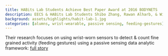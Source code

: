 ```yaml
---
title: HABits Lab Students Achieve Best Paper Award at 2016 BODYNETS
description: EECS & HABits Lab Students Shibo Zhang, Rawan Alharb, & William Stogin Achieve Best Paper Award at 2016 BODYNETS
background: assets/highlights/habit-lab-1.jpg
categories: [alumns, wrist-wearable, passive sensing, feeding-gestures]
---
```


Their research focuses on using wrist-worn sensors to detect & count fine grained activity (feeding gestures) using a passive sensing data analytic framework:   [full story](https://www.mccormick.northwestern.edu/computer-science/news-events/news/articles/2017/eecs-habits%20-lab-students-zhang-alharb-stogin-achieve-best-paper-award.html)
